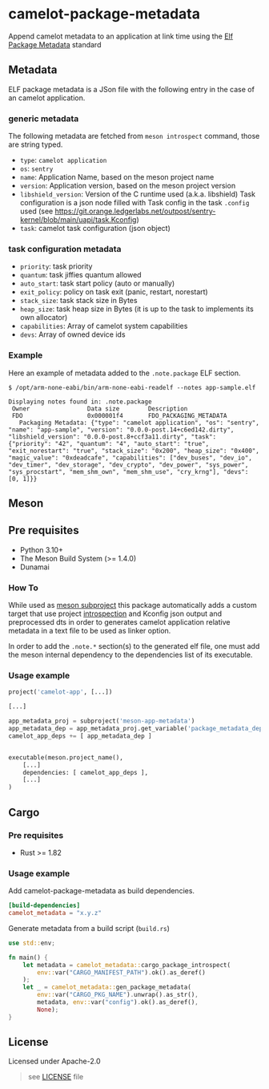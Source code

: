 <!--
SPDX-FileCopyrightText: 2024 Ledger SAS

SPDX-License-Identifier: Apache-2.0
-->

# camelot-package-metadata

Append camelot metadata to an application at link time using the [Elf Package Metadata](https://systemd.io/ELF_PACKAGE_METADATA/) standard

## Metadata

ELF package metadata is a JSon file with the following entry in the case of an camelot application.

### generic metadata
The following metadata are fetched from `meson introspect` command, those are string typed.
 - `type`: `camelot application`
 - `os`: `sentry`
 - `name`: Application Name, based on the meson project name
 - `version`: Application version, based on the meson project version
 - `libshield_version`: Version of the C runtime used (a.k.a. libshield)
 Task configuration is a json node filled with Task config in the task `.config` used (see https://git.orange.ledgerlabs.net/outpost/sentry-kernel/blob/main/uapi/task.Kconfig)
 - `task`: camelot task configuration (json object)

### task configuration metadata
 - `priority`: task priority
 - `quantum`: task jiffies quantum allowed
 - `auto_start`: task start policy (auto or manually)
 - `exit_policy`: policy on task exit (panic, restart, norestart)
 - `stack_size`: task stack size in Bytes
 - `heap_size`: task heap size in Bytes (it is up to the task to implements its own allocator)
 - `capabilities`: Array of camelot system capabilities
 - `devs`: Array of owned device ids

 ### Example
 Here an example of metadata added to the `.note.package` ELF section.

 ```console
 $ /opt/arm-none-eabi/bin/arm-none-eabi-readelf --notes app-sample.elf

Displaying notes found in: .note.package
  Owner                Data size        Description
  FDO                  0x000001f4       FDO_PACKAGING_METADATA
    Packaging Metadata: {"type": "camelot application", "os": "sentry", "name": "app-sample", "version": "0.0.0-post.14+c6ed142.dirty", "libshield_version": "0.0.0-post.8+ccf3a11.dirty", "task": {"priority": "42", "quantum": "4", "auto_start": "true", "exit_norestart": "true", "stack_size": "0x200", "heap_size": "0x400", "magic_value": "0xdeadcafe", "capabilities": ["dev_buses", "dev_io", "dev_timer", "dev_storage", "dev_crypto", "dev_power", "sys_power", "sys_procstart", "mem_shm_own", "mem_shm_use", "cry_krng"], "devs": [0, 1]}}
 ```

## Meson

## Pre requisites
 - Python 3.10+
 - The Meson Build System (>= 1.4.0)
 - Dunamai

### How To

While used as [meson subproject](https://mesonbuild.com/Subprojects.html) this package automatically adds a custom target that use project [introspection](https://mesonbuild.com/Commands.html#introspect) and Kconfig json output and preprocessed dts in order to generates camelot application relative metadata in a text file to be used as linker option.

In order to add the `.note.*` section(s) to the generated elf file, one must add the meson internal dependency to the dependencies list of its executable.

### Usage example

```python
project('camelot-app', [...])

[...]

app_metadata_proj = subproject('meson-app-metadata')
app_metadata_dep = app_metadata_proj.get_variable('package_metadata_dep')
camelot_app_deps += [ app_metadata_dep ]


executable(meson.project_name(),
    [...]
    dependencies: [ camelot_app_deps ],
    [...]
)
```

## Cargo

### Pre requisites

 - Rust >= 1.82


### Usage example

Add camelot-package-metadata as build dependencies.

```toml
[build-dependencies]
camelot_metadata = "x.y.z"
```

Generate metadata from a build script (`build.rs`)

```rust
use std::env;

fn main() {
    let metadata = camelot_metadata::cargo_package_introspect(
        env::var("CARGO_MANIFEST_PATH").ok().as_deref()
    );
    let _ = camelot_metadata::gen_package_metadata(
        env::var("CARGO_PKG_NAME").unwrap().as_str(),
        metadata, env::var("config").ok().as_deref(),
        None);
}
```

## License
Licensed under Apache-2.0

> see [LICENSE](LICENSE) file

